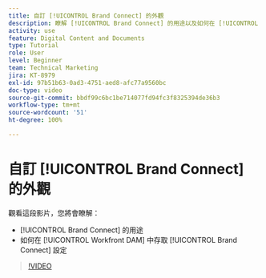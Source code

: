 ```yaml
---
title: 自訂 [!UICONTROL Brand Connect] 的外觀
description: 瞭解 [!UICONTROL Brand Connect] 的用途以及如何在 [!UICONTROL Workfront DAM] 中存取 [!UICONTROL Brand Connect] 的設定。
activity: use
feature: Digital Content and Documents
type: Tutorial
role: User
level: Beginner
team: Technical Marketing
jira: KT-8979
exl-id: 97b51b63-0ad3-4751-aed8-afc77a9560bc
doc-type: video
source-git-commit: bbdf99c6bc1be714077fd94fc3f8325394de36b3
workflow-type: tm+mt
source-wordcount: '51'
ht-degree: 100%

---
```


# 自訂 [!UICONTROL Brand Connect] 的外觀

觀看這段影片，您將會瞭解：

* [!UICONTROL Brand Connect] 的用途
* 如何在 [!UICONTROL Workfront DAM] 中存取 [!UICONTROL Brand Connect] 設定

>[!VIDEO](https://video.tv.adobe.com/v/335241/?quality=12&learn=on&enablevpops=1)
